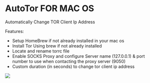 # AutoTor FOR MAC OS
Automatically Change TOR Client Ip Address 

Features:
- Setup HomeBrew if not already installed in your mac os
- Install Tor Using brew if not already installed
- Locate and rename torrc file 
- Enable SOCKS Proxy and configure Server name (127.0.0.1) & port number to use when contacting the proxy server (9050) 
- Custom duration (in seconds) to change tor client ip address 

![](cap.gif)

